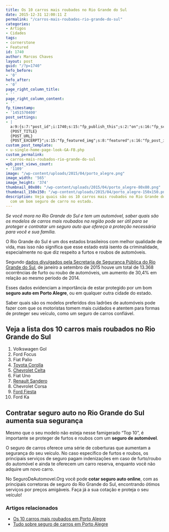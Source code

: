 ```yaml
---
title: Os 10 carros mais roubados no Rio Grande do Sul
date: 2015-12-31 12:00:11 Z
permalink: "/carros-mais-roubados-rio-grande-do-sul"
categories:
- Artigos
- Cidades
tags:
- cornerstone
- Featured
id: 1740
author: Marcos Chaves
layout: post
guid: "/?p=1740"
hefo_before:
- '0'
hefo_after:
- '0'
page_right_column_title:
- ''
page_right_column_content:
- ''
fp_timestamp:
- '1451570400'
post_settings:
- |
  a:9:{s:7:"post_id";i:1740;s:15:"fp_publish_this";s:2:"on";s:16:"fp_schedule_this";s:3:"yes";s:11:"fp_datetime";s:16:"2015/12/31 12:00";s:18:"fp_timezone_offset";s:3:"120";s:8:"msg_body";s:66:"Novo post no {SITE_NAME}
  {POST_TITLE}
  {POST_URL}
  {POST_EXCERPT}";s:15:"fp_featured_img";s:8:"featured";s:16:"fp_post_img_text";s:0:"";s:5:"pages";a:2:{i:0;s:3:"own";i:1;s:15:"520743491417556";}}
custom_post_template:
- u-single-home-page-look-GA-FB.php
custom_permalink:
- carros-mais-roubados-rio-grande-do-sul
wpb_post_views_count:
- '1109'
image: "/wp-content/uploads/2015/04/porto_alegre.png"
image_width: '565'
image_height: '374'
thumbnail_80x80: "/wp-content/uploads/2015/04/porto_alegre-80x80.png"
thumbnail_150x150: "/wp-content/uploads/2015/04/porto_alegre-150x150.png"
description: Veja quais são os 10 carros mais roubados no Rio Grande do Sul e se proteja
  com um bom seguro de carro no estado.
---
```


_Se você mora no Rio Grande do Sul e tem um automóvel, saber quais são os modelos de carros mais roubados na região pode ser útil para se proteger e contratar um seguro auto que ofereça a proteção necessária para você e sua família._

O Rio Grande do Sul é um dos estados brasileiros com melhor qualidade de vida, mas isso não significa que esse estado está isento da criminalidade, especialmente no que diz respeito a furtos e roubos de automóveis.

Segundo [dados divulgados pela Secretaria de Segurança Pública do Rio Grande do Sul](http://g1.globo.com/rs/rio-grande-do-sul/noticia/2015/11/roubo-de-veiculos-cresce-mais-de-30-no-rs-em-comparacao-com-2014.html), de janeiro a setembro de 2015 houve um total de 13.368 ocorrências de furto ou roubo de automóveis, um aumento de 30,4% em relação ao mesmo período de 2014.

Esses dados evidenciam a importância de estar protegido por um bom **seguro auto em Porto Alegre**, ou em qualquer outra cidade do estado.

Saber quais são os modelos preferidos dos ladrões de automóveis pode fazer com que os motoristas tomem mais cuidados e atentem para formas de proteger seu veículo, como um seguro de carros confiável.

## **Veja a lista dos 10 carros mais roubados no Rio Grande do Sul**

  1. Volkswagen Gol
  2. Ford Focus
  3. Fiat Palio
  4. <a href="/seguro-auto-toyota-corolla" target="_blank">Toyota Corolla</a>
  5. <a href="/seguro-chevrolet-celta" target="_blank">Chevrolet Celta</a>
  6. Fiat Uno
  7. <a href="/seguro-renault-sandero" target="_blank">Renault Sandero</a>
  8. Chevrolet Corsa
  9. <a href="/seguro-ford-fiesta" target="_blank">Ford Fiesta</a>
 10. Ford Ka

## Contratar seguro auto no Rio Grande do Sul aumenta sua segurança

Mesmo que o seu modelo não esteja nesse famigerado “Top 10”, é importante se proteger de furtos e roubos com um **seguro de automóvel**.

O seguro de carros oferece uma série de coberturas que aumentam a segurança do seu veículo. No caso específico de furtos e roubos, os principais serviços de seguro pagam indenizações em caso de furto/roubo do automóvel e ainda te oferecem um carro reserva, enquanto você não adquire um novo carro.

No SeguroDeAutomovel.Org você pode **cotar seguro auto online**, com as principais corretoras de seguro do Rio Grande do Sul, encontrando ótimos serviços por preços amigáveis. Faça já a sua cotação e proteja o seu veículo!

### Artigos relacionados

  * <a href="/carros-mais-roubados-porto-alegre" target="_blank">Os 10 carros mais roubados em Porto Alegre</a>
  * <a href="/tudo-sobre-seguro-auto-porto-alegre" target="_blank">Tudo sobre seguro de carros em Porto Alegre</a>